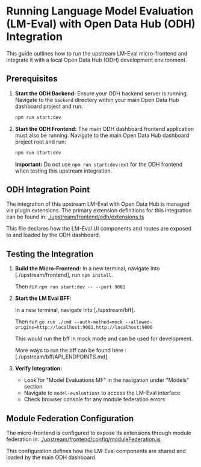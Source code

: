 # Running Language Model Evaluation (LM-Eval) with Open Data Hub (ODH) Integration

This guide outlines how to run the upstream LM-Eval micro-frontend and integrate it with a local Open Data Hub (ODH) development environment.

## Prerequisites

1.  **Start the ODH Backend:**
    Ensure your ODH backend server is running. Navigate to the `backend` directory within your main Open Data Hub dashboard project and run:

    ```bash
    npm run start:dev
    ```

2.  **Start the ODH Frontend:**
    The main ODH dashboard frontend application must also be running. Navigate to the main Open Data Hub dashboard project root and run:
    ```bash
    npm run start:dev
    ```
    **Important:** Do not use `npm run start:dev:ext` for the ODH frontend when testing this upstream integration.

## ODH Integration Point

The integration of this upstream LM-Eval with Open Data Hub is managed via plugin extensions. The primary extension definitions for this integration can be found in:
[./upstream/frontend/odh/extensions.ts](./upstream/frontend/odh/extensions.ts)

This file declares how the LM-Eval UI components and routes are exposed to and loaded by the ODH dashboard.

## Testing the Integration

1. **Build the Micro-Frontend:**
   In a new terminal, navigate into [./upstream/frontend], run `npm install`.

   Then run `npm run start:dev -- --port 9001`

2. **Start the LM Eval BFF:**

   In a new terminal, navigate into [./upstream/bff].

   Then run `go run ./cmd --auth-method=mock --allowed-origins=http://localhost:9001,http://localhost:9000`

   This would run the bff in mock mode and can be used for development.

   More ways to run the bff can be found here : [./upstream/bff/API_ENDPOINTS.md].

3. **Verify Integration:**
   - Look for "Model Evaluations MF" in the navigation under "Models" section
   - Navigate to `model-evaluations` to access the LM-Eval interface
   - Check browser console for any module federation errors

## Module Federation Configuration

The micro-frontend is configured to expose its extensions through module federation in:
[./upstream/frontend/config/moduleFederation.js](./upstream/frontend/config/moduleFederation.js)

This configuration defines how the LM-Eval components are shared and loaded by the main ODH dashboard.
